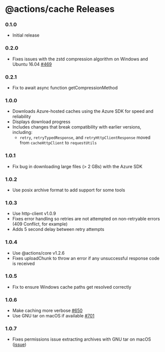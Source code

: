 # @actions/cache Releases

### 0.1.0

- Initial release

### 0.2.0

- Fixes issues with the zstd compression algorithm on Windows and Ubuntu 16.04 [#469](https://github.com/actions/toolkit/pull/469)

### 0.2.1

- Fix to await async function getCompressionMethod

### 1.0.0

- Downloads Azure-hosted caches using the Azure SDK for speed and reliability
- Displays download progress
- Includes changes that break compatibility with earlier versions, including:
  - `retry`, `retryTypedResponse`, and `retryHttpClientResponse` moved from `cacheHttpClient` to `requestUtils`

### 1.0.1

- Fix bug in downloading large files (> 2 GBs) with the Azure SDK

### 1.0.2

- Use posix archive format to add support for some tools

### 1.0.3

- Use http-client v1.0.9
- Fixes error handling so retries are not attempted on non-retryable errors (409 Conflict, for example)
- Adds 5 second delay between retry attempts

### 1.0.4

- Use @actions/core v1.2.6
- Fixes uploadChunk to throw an error if any unsuccessful response code is received

### 1.0.5

- Fix to ensure Windows cache paths get resolved correctly

### 1.0.6

- Make caching more verbose [#650](https://github.com/actions/toolkit/pull/650)
- Use GNU tar on macOS if available [#701](https://github.com/actions/toolkit/pull/701)

### 1.0.7

- Fixes permissions issue extracting archives with GNU tar on macOS ([issue](https://github.com/actions/cache/issues/527))
